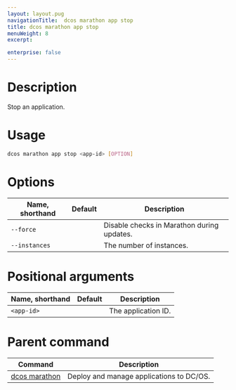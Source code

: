 ```yaml
---
layout: layout.pug
navigationTitle:  dcos marathon app stop
title: dcos marathon app stop
menuWeight: 8
excerpt:

enterprise: false
---
```


<!-- This source repo for this topic is https://github.com/dcos/dcos-docs -->


# Description
Stop an application.

# Usage

```bash
dcos marathon app stop <app-id> [OPTION]
```

# Options

| Name, shorthand | Default | Description |
|---------|-------------|-------------|
| `--force`   |             | Disable checks in Marathon during updates. |
| `--instances`   |             | The number of instances. |

# Positional arguments

| Name, shorthand | Default | Description |
|---------|-------------|-------------|
| `<app-id>`   |             |  The application ID. |

# Parent command

| Command | Description |
|---------|-------------|
| [dcos marathon](/1.10/cli/command-reference/dcos-marathon/) | Deploy and manage applications to DC/OS. |

<!-- # Examples -->
